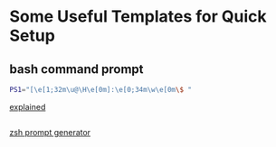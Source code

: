 # Some Useful Templates for Quick Setup

## bash command prompt
```bash
PS1="[\e[1;32m\u@\H\e[0m]:\e[0;34m\w\e[0m\$ "
```
[explained](https://phoenixnap.com/kb/change-bash-prompt-linux)
```

```

[zsh prompt generator](https://zsh-prompt-generator.site/)
